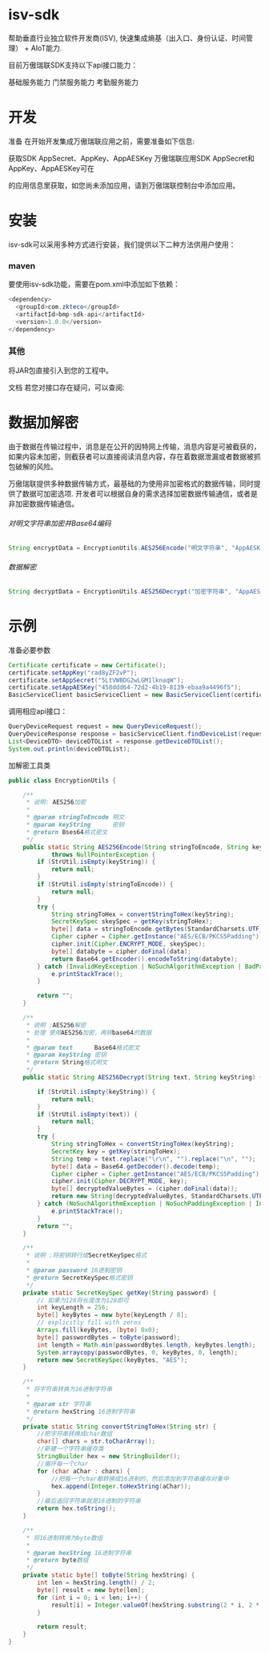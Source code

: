 # isv-sdk
帮助垂直行业独立软件开发商(ISV), 快速集成熵基（出入口、身份认证、时间管理） + AIoT能力.

目前万傲瑞联SDK支持以下api接口能力：

基础服务能力
门禁服务能力
考勤服务能力

# 开发
准备
在开始开发集成万傲瑞联应用之前，需要准备如下信息:

 获取SDK AppSecret、AppKey、AppAESKey
万傲瑞联应用SDK AppSecret和AppKey、AppAESKey可在

[万傲瑞联控制台]: https://www.zkbiocloud.com/	"万傲瑞联控制台"

的应用信息里获取，如您尚未添加应用，请到万傲瑞联控制台中添加应用。

# 安装
isv-sdk可以采用多种方式进行安装，我们提供以下二种方法供用户使用：

### maven

要使用isv-sdk功能，需要在pom.xml中添加如下依赖：

```java
<dependency>
  <groupId>com.zkteco</groupId>
  <artifactId>bmp-sdk-api</artifactId>
  <version>1.0.0</version>
</dependency>
```



### 其他

将JAR包直接引入到您的工程中。

文档
若您对接口存在疑问，可以查阅:

[API开发指南]: https://docs.zkbiocloud.com/pages/9fc896/#%E5%B9%B3%E5%8F%B0%E5%AE%9A%E4%B9%89
[错误码]: https://docs.zkbiocloud.com/pages/7d3931/



# 数据加解密

由于数据在传输过程中，消息是在公开的因特网上传输，消息内容是可被截获的，如果内容未加密，则截获者可以直接阅读消息内容，存在着数据泄漏或者数据被抓包破解的风险。

万傲瑞联提供多种数据传输方式，最基础的为使用非加密格式的数据传输，同时提供了数据可加密选项. 开发者可以根据自身的需求选择加密数据传输通信，或者是非加密数据传输通信。

###### 对明文字符串加密并Base64编码

```java
String encryptData = EncryptionUtils.AES256Encode("明文字符串", "AppAESKey");
```

###### 数据解密

```java
String decryptData = EncryptionUtils.AES256Decrypt("加密字符串", "AppAESKey");
```

# 示例

准备必要参数

```java
Certificate certificate = new Certificate();
certificate.setAppKey("rad8yZF2vP");
certificate.setAppSecret("5LtVWBDG2wLGM1lknaqW");
certificate.setAppAESKey("458ddd64-72d2-4b19-8139-ebaa9a4496f5");
BasicServiceClient basicServiceClient = new BasicServiceClient(certificate);
```

调用相应api接口：

```java
QueryDeviceRequest request = new QueryDeviceRequest();
QueryDeviceResponse response = basicServiceClient.findDeviceList(request);
List<DeviceDTO> deviceDTOList = response.getDeviceDTOList();
System.out.println(deviceDTOList);
```

加解密工具类

```java
public class EncryptionUtils {

    /**
     * 说明: AES256加密
     *
     * @param stringToEncode 明文
     * @param keyString      密钥 
     * @return Bses64格式密文
     */
    public static String AES256Encode(String stringToEncode, String keyString)
            throws NullPointerException {
        if (StrUtil.isEmpty(keyString)) {
            return null;
        }
        if (StrUtil.isEmpty(stringToEncode)) {
            return null;
        }
        try {
            String stringToHex = convertStringToHex(keyString);
            SecretKeySpec skeySpec = getKey(stringToHex);
            byte[] data = stringToEncode.getBytes(StandardCharsets.UTF_8);
            Cipher cipher = Cipher.getInstance("AES/ECB/PKCS5Padding");
            cipher.init(Cipher.ENCRYPT_MODE, skeySpec);
            byte[] databyte = cipher.doFinal(data);
            return Base64.getEncoder().encodeToString(databyte);
        } catch (InvalidKeyException | NoSuchAlgorithmException | BadPaddingException | NoSuchPaddingException | IllegalBlockSizeException e) {
            e.printStackTrace();
        }

        return "";
    }

    /**
     * 说明 :AES256解密
     * 处理 使用AES256加密，再转base64的数据
     *
     * @param text      Base64格式密文
     * @param keyString 密钥
     * @return String格式明文
     */
    public static String AES256Decrypt(String text, String keyString) {

        if (StrUtil.isEmpty(keyString)) {
            return null;
        }
        if (StrUtil.isEmpty(text)) {
            return null;
        }
        try {
            String stringToHex = convertStringToHex(keyString);
            SecretKey key = getKey(stringToHex);
            String temp = text.replace("\r\n", "").replace("\n", "");
            byte[] data = Base64.getDecoder().decode(temp);
            Cipher cipher = Cipher.getInstance("AES/ECB/PKCS5Padding");
            cipher.init(Cipher.DECRYPT_MODE, key);
            byte[] decryptedValueBytes = (cipher.doFinal(data));
            return new String(decryptedValueBytes, StandardCharsets.UTF_8);
        } catch (NoSuchAlgorithmException | NoSuchPaddingException | InvalidKeyException | BadPaddingException | IllegalBlockSizeException e) {
            e.printStackTrace();
        }
        return "";
    }

    /**
     * 说明 :将密钥转行成SecretKeySpec格式
     *
     * @param password 16进制密钥
     * @return SecretKeySpec格式密钥
     */
    private static SecretKeySpec getKey(String password) {
        // 如果为128将长度改为128即可
        int keyLength = 256;
        byte[] keyBytes = new byte[keyLength / 8];
        // explicitly fill with zeros
        Arrays.fill(keyBytes, (byte) 0x0);
        byte[] passwordBytes = toByte(password);
        int length = Math.min(passwordBytes.length, keyBytes.length);
        System.arraycopy(passwordBytes, 0, keyBytes, 0, length);
        return new SecretKeySpec(keyBytes, "AES");
    }

    /**
     * 将字符串转换为16进制字符串
     *
     * @param str 字符串
     * @return hexString 16进制字符串
     */
    private static String convertStringToHex(String str) {
        //把字符串转换成char数组
        char[] chars = str.toCharArray();
        //新建一个字符串缓存类
        StringBuilder hex = new StringBuilder();
        //循环每一个char
        for (char aChar : chars) {
            //把每一个char都转换成16进制的，然后添加到字符串缓存对象中
            hex.append(Integer.toHexString(aChar));
        }
        //最后返回字符串就是16进制的字符串
        return hex.toString();
    }

    /**
     * 将16进制转换为byte数组
     *
     * @param hexString 16进制字符串
     * @return byte数组
     */
    private static byte[] toByte(String hexString) {
        int len = hexString.length() / 2;
        byte[] result = new byte[len];
        for (int i = 0; i < len; i++) {
            result[i] = Integer.valueOf(hexString.substring(2 * i, 2 * i + 2), 16).byteValue();
        }

        return result;
    }
}
```

